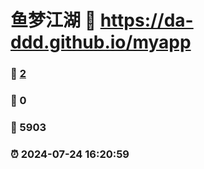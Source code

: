 # 鱼梦江湖 :link: https://da-ddd.github.io/myapp 
### :page_facing_up: [2]() 
### :speech_balloon: 0 
### :hibiscus: 5903 
### :alarm_clock: 2024-07-24 16:20:59 